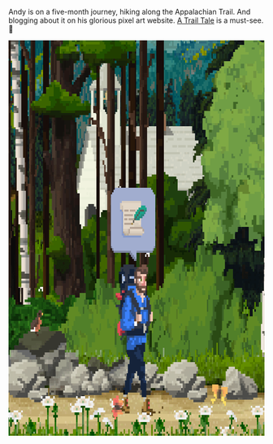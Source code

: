 ---
---

Andy is on a five-month journey, hiking along the Appalachian Trail. And blogging about it on his glorious pixel art website. [A Trail Tale](https://atrailtale.com) is a must-see. 🌲

<img src="/images/andy-hiking.png" alt="A man is hiking along a trail in a vibrant pixel art style." width="778" height="778" />
